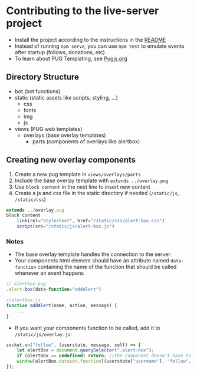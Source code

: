 # Contributing to the live-server project

-   Install the project according to the instructions in the [README](README.md)
-   Instead of running `npm serve`, you can use `npm test` to emulate events after startup (follows, donations, etc)
-   To learn about PUG Templating, see [Pugjs.org](https://pugjs.org)

## Directory Structure

-   bot (bot functions)
-   static (static assets like scripts, styling, ...)
    -   css
    -   fonts
    -   img
    -   js
-   views (PUG web templates)
    -   overlays (base overlay templates)
        -   parts (components of overlays like alertbox)

## Creating new overlay components

1. Create a new pug template in `views/overlays/parts`
1. Include the base overlay template with `extends ../overlay.pug`
1. Use `block content` in the next line to insert new content
1. Create a js and css file in the static directory if needed (`/static/js`, `/static/css`)

```js
extends ../overlay.pug
block content
    link(rel="stylesheet", href="/static/css/alert-box.css")
    script(src="/static/js/alert-box.js")
```

### Notes

-   The base overlay template handles the connection to the server.
-   Your components html element should have an attribute named `data-function` containing the name of the function that should be called whenever an event happens

```js
// alertbox.pug
.alert-box(data-function="addAlert")
```

```js
//alertbox.js
function addAlert(name, action, message) {
    ...
}
```

-   If you want your components function to be called, add it to `/static/js/overlay.js`:

```js
socket.on("follow", (userstate, message, self) => {
    let alertBox = document.querySelector(".alert-box");
    if (alertBox == undefined) return; //the component doesn't have to be loaded!
    window[alertBox.dataset.function](userstate["username"], "follow", message);
});
```
